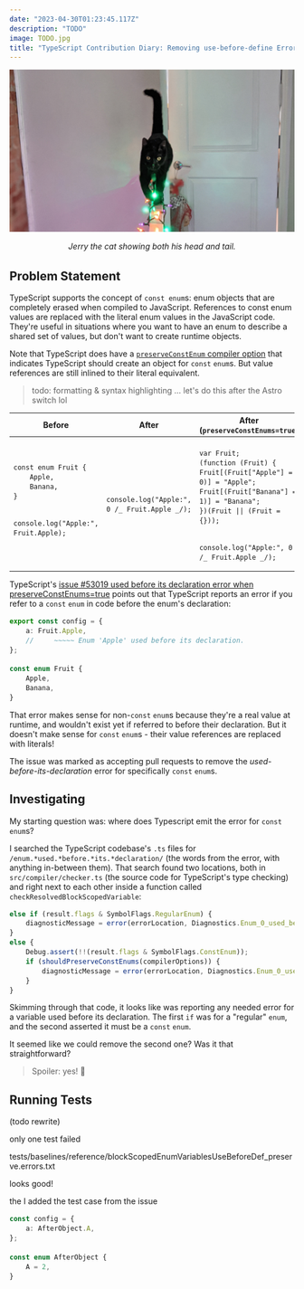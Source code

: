 ```yaml
---
date: "2023-04-30T01:23:45.117Z"
description: "TODO"
image: TODO.jpg
title: "TypeScript Contribution Diary: Removing use-before-define Errors For Const Enums"
---
```


![Black cat walking on a holiday light decorated railing towards the viewer, tail held high, looking at the viewer](./jerry-catwalk.jpg)

<em style="display:block;margin-bottom:2rem;text-align:center;">
Jerry the cat showing both his head and tail.
</em>

## Problem Statement

TypeScript supports the concept of `const enum`s: enum objects that are completely erased when compiled to JavaScript.
References to const enum values are replaced with the literal enum values in the JavaScript code.
They're useful in situations where you want to have an enum to describe a shared set of values, but don't want to create runtime objects.

Note that TypeScript does have a [`preserveConstEnum` compiler option](https://www.typescriptlang.org/tsconfig#preserveConstEnums) that indicates TypeScript should create an object for `const` `enum`s.
But value references are still inlined to their literal equivalent.

> todo: formatting & syntax highlighting ... let's do this after the Astro switch lol

<table>
    <thead>
        <tr>
            <th>Before</th>
            <th>After</th>
            <th>After (<code>preserveConstEnums=true</code>)</th>
        </tr>
    </thead>
    <tbody>
        <tr>
            <td>
                <code>const enum Fruit {
    Apple,
    Banana,
}

console.log("Apple:", Fruit.Apple);
</code>

</td>
<td>
<code>console.log("Apple:", 0 /_ Fruit.Apple _/);</code>
</td>
<td>
<code>
var Fruit;
(function (Fruit) {
Fruit[(Fruit["Apple"] = 0)] = "Apple";
Fruit[(Fruit["Banana"] = 1)] = "Banana";
})(Fruit || (Fruit = {}));

console.log("Apple:", 0 /_ Fruit.Apple _/);
</code>

<tr>
</tbody>

</table>

TypeScript's [issue #53019 used before its declaration error when preserveConstEnums=true](https://github.com/microsoft/TypeScript/issues/53019) points out that TypeScript reports an error if you refer to a `const` `enum` in code before the enum's declaration:

```ts
export const config = {
    a: Fruit.Apple,
    //     ~~~~~ Enum 'Apple' used before its declaration.
};

const enum Fruit {
    Apple,
    Banana,
}
```

That error makes sense for non-`const` `enum`s because they're a real value at runtime, and wouldn't exist yet if referred to before their declaration.
But it doesn't make sense for `const` `enum`s - their value references are replaced with literals!

The issue was marked as accepting pull requests to remove the _used-before-its-declaration_ error for specifically `const` `enum`s.

## Investigating

My starting question was: where does Typescript emit the error for `const` `enum`s?

I searched the TypeScript codebase's `.ts` files for `/enum.*used.*before.*its.*declaration/` (the words from the error, with anything in-between them).
That search found two locations, both in `src/compiler/checker.ts` (the source code for TypeScript's type checking) and right next to each other inside a function called `checkResolvedBlockScopedVariable`:

```ts
else if (result.flags & SymbolFlags.RegularEnum) {
    diagnosticMessage = error(errorLocation, Diagnostics.Enum_0_used_before_its_declaration, declarationName);
}
else {
    Debug.assert(!!(result.flags & SymbolFlags.ConstEnum));
    if (shouldPreserveConstEnums(compilerOptions)) {
        diagnosticMessage = error(errorLocation, Diagnostics.Enum_0_used_before_its_declaration, declarationName);
    }
}
```

Skimming through that code, it looks like was reporting any needed error for a variable used before its declaration.
The first `if` was for a "regular" `enum`, and the second asserted it must be a `const` `enum`.

It seemed like we could remove the second one?
Was it that straightforward?

> Spoiler: yes! 🙌

## Running Tests

(todo rewrite)

only one test failed

tests/baselines/reference/blockScopedEnumVariablesUseBeforeDef_preserve.errors.txt

looks good!

the I added the test case from the issue

```ts
const config = {
    a: AfterObject.A,
};

const enum AfterObject {
    A = 2,
}
```
